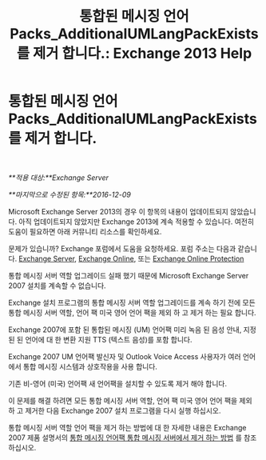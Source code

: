 ﻿---
title: '통합된 메시징 언어 Packs_AdditionalUMLangPackExists를 제거 합니다.: Exchange 2013 Help'
TOCTitle: 통합된 메시징 언어 Packs_AdditionalUMLangPackExists를 제거 합니다.
ms:assetid: 3a7e2621-0553-44f5-8029-c72fea25af3c
ms:mtpsurl: https://technet.microsoft.com/ko-kr/library/ms.exch.setupreadiness.additionalumlangpackexists(v=EXCHG.150)
ms:contentKeyID: 50482897
ms.date: 05/22/2018
mtps_version: v=EXCHG.150
ms.translationtype: MT
---

# 통합된 메시징 언어 Packs\_AdditionalUMLangPackExists를 제거 합니다.

 

_**적용 대상:**Exchange Server_

_**마지막으로 수정된 항목:**2016-12-09_

Microsoft Exchange Server 2013의 경우 이 항목의 내용이 업데이트되지 않았습니다. 아직 업데이트되지 않았지만 Exchange 2013에 계속 적용할 수 있습니다. 여전히 도움이 필요하면 아래 커뮤니티 리소스를 확인하세요.

문제가 있습니까? Exchange 포럼에서 도움을 요청하세요. 포럼 주소는 다음과 같습니다. [Exchange Server](https://go.microsoft.com/fwlink/p/?linkid=60612), [Exchange Online](https://go.microsoft.com/fwlink/p/?linkid=267542), 또는 [Exchange Online Protection](https://go.microsoft.com/fwlink/p/?linkid=285351)

통합 메시징 서버 역할 업그레이드 실패 했기 때문에 Microsoft Exchange Server 2007 설치를 계속할 수 없습니다.

Exchange 설치 프로그램의 통합 메시징 서버 역할 업그레이드를 계속 하기 전에 모든 통합 메시징 서버 역할, 언어 팩 미국 영어 언어 팩을 제외 하 고 제거 하는 필요 합니다.

Exchange 2007에 포함 된 통합된 메시징 (UM) 언어팩 미리 녹음 된 음성 안내, 지정된 된 언어에 대 한 변환 지원 TTS (텍스트 음성)를 포함 합니다.

Exchange 2007 UM 언어팩 발신자 및 Outlook Voice Access 사용자가 여러 언어에서 통합 메시징 시스템과 상호작용을 사용 합니다.

기존 비-영어 (미국) 언어팩 새 언어팩을 설치할 수 있도록 제거 해야 합니다.

이 문제를 해결 하려면 모든 통합 메시징 서버 역할, 언어 팩 미국 영어 언어 팩을 제외 하 고 제거한 다음 Exchange 2007 설치 프로그램을 다시 실행 하십시오.

통합 메시징 서버 역할 언어 팩을 제거 하는 방법에 대 한 자세한 내용은 Exchange 2007 제품 설명서의 [통합 메시징 언어팩 통합 메시징 서버에서 제거 하는 방법](https://go.microsoft.com/fwlink/?linkid=85973) 를 참조 하십시오.


